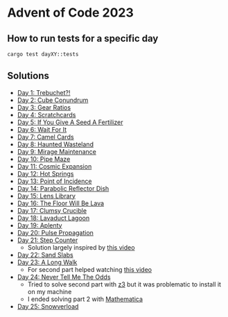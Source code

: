 # Advent of Code 2023

## How to run tests for a specific day

```bash
cargo test dayXY::tests
```

## Solutions

- [Day 1: Trebuchet?!](./src/day1.rs)
- [Day 2: Cube Conundrum](./src/day2.rs)
- [Day 3: Gear Ratios](./src/day3.rs)
- [Day 4: Scratchcards](./src/day4.rs)
- [Day 5: If You Give A Seed A Fertilizer](./src/day5.rs)
- [Day 6: Wait For It](./src/day6.rs)
- [Day 7: Camel Cards](./src/day7.rs)
- [Day 8: Haunted Wasteland](./src/day8.rs)
- [Day 9: Mirage Maintenance](./src/day9.rs)
- [Day 10: Pipe Maze](./src/day10.rs)
- [Day 11: Cosmic Expansion](./src/day11.rs)
- [Day 12: Hot Springs](./src/day12.rs)
- [Day 13: Point of Incidence](./src/day13.rs)
- [Day 14: Parabolic Reflector Dish](./src/day14.rs)
- [Day 15: Lens Library](./src/day15.rs)
- [Day 16: The Floor Will Be Lava](./src/day16.rs)
- [Day 17: Clumsy Crucible](./src/day17.rs)
- [Day 18: Lavaduct Lagoon](./src/day18.rs)
- [Day 19: Aplenty](./src/day19.rs)
- [Day 20: Pulse Propagation](./src/day20.rs)
- [Day 21: Step Counter](./src/day21.rs)
  - Solution largely inspired by [this video](https://www.youtube.com/watch?v=9UOMZSL0JTg)
- [Day 22: Sand Slabs](./src/day22.rs)
- [Day 23: A Long Walk](./src/day23.rs)
  - For second part helped watching [this video](https://www.youtube.com/watch?v=NTLYL7Mg2jU)
- [Day 24: Never Tell Me The Odds](./src/day24.rs)
  - Tried to solve second part with [z3](https://github.com/Z3Prover/z3) but it was problematic to install it on my machine
  - I ended solving part 2 with [Mathematica](https://www.wolfram.com/mathematica/)
- [Day 25: Snowverload](./src/day25.rs)